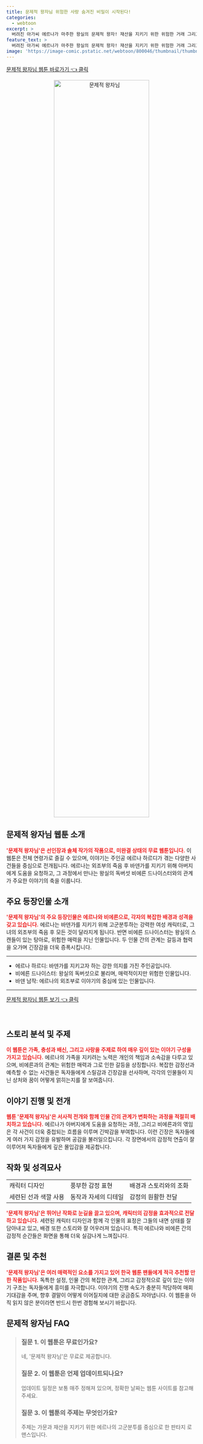 ```yaml
---
title: 문제적 왕자님 위험한 사랑 숨겨진 비밀이 시작된다!
categories:
  - webtoon
excerpt: >
  버려진 아가씨 에르나가 마주한 왕실의 문제적 왕자! 재산을 지키기 위한 위험한 거래 그리고 희대의 스캔들 속 비밀이 펼쳐진다. 독버섯 같은 선택의 순간 그녀의 선택은? 클릭해서 모두의 눈을 사로잡을 이 이야기를 만나보세요!
feature_text: >
  버려진 아가씨 에르나가 마주한 왕실의 문제적 왕자! 재산을 지키기 위한 위험한 거래 그리고 희대의 스캔들 속 비밀이 펼쳐진다. 독버섯 같은 선택의 순간 그녀의 선택은? 클릭해서 모두의 눈을 사로잡을 이 이야기를 만나보세요!
image: 'https://image-comic.pstatic.net/webtoon/800046/thumbnail/thumbnail_IMAG21_1b3a9842-439f-43a3-8b2f-90fc1b1ee356.jpg'
---
```


<p><a class="modoo-button" href="https://comic.naver.com/webtoon/list?titleId=800046" rel="nofollow noopener">문제적 왕자님 웹툰 바로가기 👈 클릭</a></p>
<figure class="image" style="width: 50%; height: 50%; text-align: center; margin: auto;"><img alt="문제적 왕자님" src="https://image-comic.pstatic.net/webtoon/800046/thumbnail/thumbnail_IMAG21_1b3a9842-439f-43a3-8b2f-90fc1b1ee356.jpg" style="width: 100%; height: 100%; object-fit: cover;"/></figure>
<h2 id="웹툰_소개">문제적 왕자님 웹툰 소개</h2>
<p><b><span style="color: #ee2323;">'문제적 왕자님'은 선인장과 솔체 작가의 작품으로, 미완결 상태의 무료 웹툰입니다.</span></b> 이 웹툰은 전체 연령가로 즐길 수 있으며, 이야기는 주인공 에르나 하르디가 겪는 다양한 사건들을 중심으로 전개됩니다. 에르나는 외조부의 죽음 후 바덴가를 지키기 위해 아버지에게 도움을 요청하고, 그 과정에서 만나는 왕실의 독버섯 비에른 드나이스터와의 관계가 주요한 이야기의 축을 이룹니다.</p>
<h2 id="등장인물_소개">주요 등장인물 소개</h2>
<p><b><span style="color: #ee2323;">'문제적 왕자님'의 주요 등장인물은 에르나와 비에른으로, 각자의 복잡한 배경과 성격을 갖고 있습니다.</span></b> 에르나는 바덴가를 지키기 위해 고군분투하는 강력한 여성 캐릭터로, 그녀의 외조부의 죽음 후 모든 것이 달라지게 됩니다. 반면 비에른 드나이스터는 왕실의 스캔들이 있는 탕아로, 위험한 매력을 지닌 인물입니다. 두 인물 간의 관계는 갈등과 협력을 오가며 긴장감을 더욱 증폭시킵니다.</p>
<hr/>
<ul>
<li>에르나 하르디: 바덴가를 지키고자 하는 강한 의지를 가진 주인공입니다.</li>
<li>비에른 드나이스터: 왕실의 독버섯으로 불리며, 매력적이지만 위험한 인물입니다.</li>
<li>바덴 남작: 에르나의 외조부로 이야기의 중심에 있는 인물입니다.</li>
</ul>
<hr/>
<p><a class="modoo-button" href="https://m.comic.naver.com/webtoon/list?titleId=800046" rel="nofollow noopener">문제적 왕자님 웹툰 보기 👈 클릭</a></p><br/>
<h2 id="스토리_분석">스토리 분석 및 주제</h2>
<p><b><span style="color: #ee2323;">이 웹툰은 가족, 충성과 배신, 그리고 사랑을 주제로 하여 매우 깊이 있는 이야기 구성을 가지고 있습니다.</span></b> 에르나의 가족을 지키려는 노력은 개인의 책임과 소속감을 다루고 있으며, 비에른과의 관계는 위험한 매력과 그로 인한 갈등을 상징합니다. 복잡한 감정선과 예측할 수 없는 사건들은 독자들에게 스릴감과 긴장감을 선사하며, 각각의 인물들이 지닌 상처와 꿈이 어떻게 얽히는지를 잘 보여줍니다.</p>
<h2 id="이야기_진행">이야기 진행 및 전개</h2>
<p><b><span style="color: #ee2323;">웹툰 '문제적 왕자님'은 서사적 전개와 함께 인물 간의 관계가 변화하는 과정을 적절히 배치하고 있습니다.</span></b> 에르나가 아버지에게 도움을 요청하는 과정, 그리고 비에른과의 엮임은 각 사건이 더욱 중첩되는 흐름을 이루며 긴박감을 부여합니다. 이런 긴장은 독자들에게 여러 가지 감정을 유발하며 공감을 불러일으킵니다. 각 장면에서의 감정적 연출이 잘 이루어져 독자들에게 깊은 몰입감을 제공합니다.</p>
<h2 id="작화_분석">작화 및 성격묘사</h2>
<table>
<tr>
<td>캐릭터 디자인</td>
<td>풍부한 감정 표현</td>
<td>배경과 스토리와의 조화</td>
</tr>
<tr>
<td>세련된 선과 색깔 사용</td>
<td>동작과 자세의 디테일</td>
<td>감정의 원활한 전달</td>
</tr>
</table>
<p><b><span style="color: #ee2323;">'문제적 왕자님'은 뛰어난 작화로 눈길을 끌고 있으며, 캐릭터의 감정을 효과적으로 전달하고 있습니다.</span></b> 세련된 캐릭터 디자인과 함께 각 인물의 표정은 그들의 내면 상태를 잘 담아내고 있고, 배경 또한 스토리와 잘 어우러져 있습니다. 특히 에르나와 비에른 간의 감정적 순간들은 화면을 통해 더욱 실감나게 느껴집니다.</p>
<h2 id="결론">결론 및 추천</h2>
<p><b><span style="color: #ee2323;">'문제적 왕자님'은 여러 매력적인 요소를 가지고 있어 한국 웹툰 팬들에게 적극 추천할 만한 작품입니다.</span></b> 독특한 설정, 인물 간의 복잡한 관계, 그리고 감정적으로 깊이 있는 이야기 구조는 독자들에게 흥미를 자극합니다. 이야기의 진행 속도가 충분히 적당하여 매회 기대감을 주며, 향후 결말이 어떻게 이어질지에 대한 궁금증도 자아냅니다. 이 웹툰을 아직 읽지 않은 분이라면 반드시 한번 경험해 보시기 바랍니다.</p>
<h2 id=문제적 왕자님_FAQ>문제적 왕자님 FAQ</h2>
<div itemscope="" itemtype="https://schema.org/FAQPage"> <blockquote> <div itemscope="" itemprop="mainEntity" itemtype="https://schema.org/Question"> <h3 id="질문_1" itemprop="name">질문 1. 이 웹툰은 무료인가요?</h3> <div itemscope="" itemprop="acceptedAnswer" itemtype="https://schema.org/Answer"> <span itemprop="text"> <p>네, '문제적 왕자님'은 무료로 제공합니다.</p> </span> </div> </div> <div itemscope="" itemprop="mainEntity" itemtype="https://schema.org/Question"> <h3 id="질문_2" itemprop="name">질문 2. 이 웹툰은 언제 업데이트되나요?</h3> <div itemscope="" itemprop="acceptedAnswer" itemtype="https://schema.org/Answer"> <span itemprop="text"> <p>업데이트 일정은 보통 매주 정해져 있으며, 정확한 날짜는 웹툰 사이트를 참고해 주세요.</p> </span> </div> </div> <div itemscope="" itemprop="mainEntity" itemtype="https://schema.org/Question"> <h3 id="질문_3" itemprop="name">질문 3. 이 웹툰의 주제는 무엇인가요?</h3> <div itemscope="" itemprop="acceptedAnswer" itemtype="https://schema.org/Answer"> <span itemprop="text"> <p>주제는 가문과 재산을 지키기 위한 에르나의 고군분투를 중심으로 한 판타지 로맨스입니다.</p> </span> </div> </div> </blockquote> </div>

